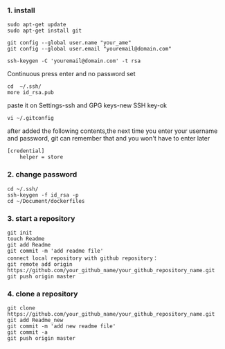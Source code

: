 ### 1. install
```
sudo apt-get update 
sudo apt-get install git

git config --global user.name "your_ame"  
git config --global user.email "youremail@domain.com"

ssh-keygen -C 'youremail@domain.com' -t rsa
```

Continuous press enter and no password set
```
cd  ~/.ssh/
more id_rsa.pub
```

paste it on Settings-ssh and GPG keys-new SSH key-ok
```
vi ~/.gitconfig
```

after added the following contents,the next time you enter your username and password,
git can remember that and you won't have to enter later
```
[credential]
    helper = store
```

### 2. change password
```
cd ~/.ssh/
ssh-keygen -f id_rsa -p
cd ~/Document/dockerfiles
```

### 3. start a repository
```
git init
touch Readme
git add Readme
git commit -m 'add readme file'
connect local repository with github repository：
git remote add origin https://github.com/your_github_name/your_github_repository_name.git
git push origin master
```

### 4. clone a repository
```
git clone https://github.com/your_github_name/your_github_repository_name.git
git add Readme_new
git commit -m 'add new readme file'
git commit -a
git push origin master
```


